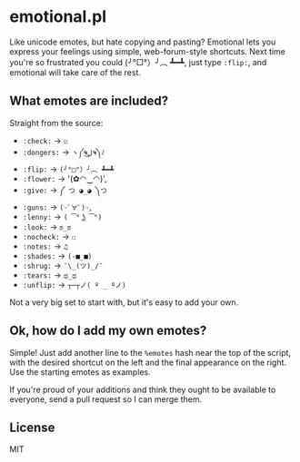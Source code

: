 emotional.pl
============

Like unicode emotes, but hate copying and pasting? Emotional lets you express your feelings using simple, web-forum-style shortcuts. Next time you're so frustrated you could (╯°□°）╯︵ ┻━┻, just type `:flip:`, and emotional will take care of the rest.

What emotes are included?
-------------------------

Straight from the source:

* `:check:`   → `☑`
* `:dongers:` → `ヽ༼ຈل͜ຈ༽ﾉ`
* `:flip:`    → `(╯°□°）╯︵ ┻━┻`
* `:flower:`  → '(✿◠‿◠)',
* `:give:`    → `༼ つ ◕_◕ ༽つ`
* `:guns:`    → `(☞ﾟ∀ﾟ)☞`,
* `:lenny:`   → `( ͡° ͜ʖ ͡°)`
* `:look:`    → `ಠ_ಠ`
* `:nocheck:` → `☐`
* `:notes:`   → `♫`
* `:shades:`  → `(-■_■)`
* `:shrug:`   → `¯\_(ツ)_/¯`
* `:tears:`   → `ಥ_ಥ`
* `:unflip:`  → `┬─┬ノ( º _ ºノ)`

Not a very big set to start with, but it's easy to add your own.

Ok, how do I add my own emotes?
-------------------------------

Simple! Just add another line to the `%emotes` hash near the top of the script, with the desired shortcut on the left and the final appearance on the right. Use the starting emotes as examples.

If you're proud of your additions and think they ought to be available to everyone, send a pull request so I can merge them.

License
-------

MIT
